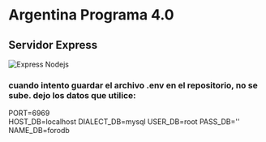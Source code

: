 # Argentina Programa 4.0

## Servidor Express

![Express Nodejs](https://miro.medium.com/v2/resize:fit:1400/1*f7ztMaMM0etsFHpEfkdiwA.png)

### cuando intento guardar el archivo .env en el repositorio, no se sube. dejo los datos que utilice:

PORT=6969   
HOST_DB=localhost
DIALECT_DB=mysql
USER_DB=root
PASS_DB=''
NAME_DB=forodb